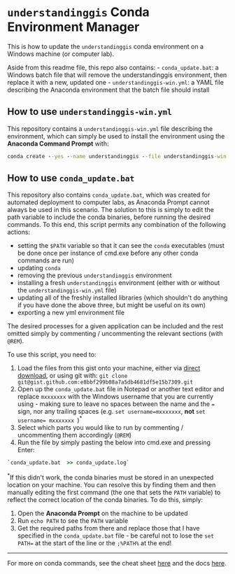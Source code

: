 # `understandinggis` Conda Environment Manager

This is how to update the `understandinggis` conda environment on a Windows machine (or computer lab).

Aside from this readme file, this repo also contains:
    - `conda_update.bat`: a Windows batch file that will remove the understandinggis environment, then replace 
        it with a new, updated one
    - `understandinggis-win.yml`: a YAML file describing the Anaconda environment that the batch file should install

## How to use `understandinggis-win.yml` 

This repository contains a `understandinggis-win.yml` file describing the environment, which can simply be used to install the environment using the **Anaconda Command Prompt** with:
```cmd
conda create --yes --name understandinggis --file understandinggis-win.yml
```

## How to use `conda_update.bat` 

This repository also contains `conda_update.bat`, which was created for automated deployment to computer labs, as Anaconda Prompt cannot always be used in this scenario. The solution to this is simply to edit the path variable to include the conda binaries, before running the desired commands. To this end, this script permits any combination of the following actions:
* setting the `$PATH` variable so that it can see the `conda` executables (must be done once per instance of cmd.exe before any other conda commands are run)
* updating `conda`
* removing the previous `understandinggis` environment
* installing a fresh `understandinggis` environment (either with or without the `understandinggis-win.yml` file)
* updating all of the freshly installed libraries (which shouldn't do anything if you have done the above three, but might be useful on its own)
* exporting a new yml environment file

The desired processes for a given application can be included and the rest omitted simply by commenting / uncommenting the relevant sections (with `@REM`).

To use this script, you need to:
1. Load the files from this gist onto your machine, either via [direct download](https://gist.github.com/jonnyhuck/e8bbf299b08a7a5db4681df5e15b7309/archive/5f79202a116672515fc56fec2caa04f041ab60fc.zip), or using git with: `git clone git@gist.github.com:e8bbf299b08a7a5db4681df5e15b7309.git`
1. Open up the `conda_update.bat` file in Notepad or another text editor and replace `mxxxxxxx` with the Windows username that you are currently using - making sure to leave no spaces between the name and the `=` sign, nor any trailing spaces (e.g. `set username=mxxxxxxx`, **not** `set username= mxxxxxxx `)<sup>*</sup>
1. Select which parts you would like to run by commenting / uncommenting them accordingly (`@REM`)
1. Run the file by simply pasting the below into cmd.exe and pressing Enter:
```cmd
`conda_update.bat  >> conda_update.log`
```

<sup>*</sup>If this didn't work, the conda binaries must be stored in an unexpected location on your machine. You can resolve this by finding them and then manually editing the first command (the one that sets the `PATH` variable) to reflect the correct location of the conda binaries. To do this, simply:

1. Open the **Anaconda Prompt** on the machine to be updated
1. Run `echo PATH` to see the `PATH` variable
1. Get the required paths from there and replace those that I have specified in the `conda_update.bat` file - be careful not to lose the `set PATH=` at the start of the line or the `;%PATH%` at the end!

---

For more on conda commands, see the cheat sheet [here](https://docs.conda.io/projects/conda/en/4.6.0/_downloads/52a95608c49671267e40c689e0bc00ca/conda-cheatsheet.pdf) and the docs [here](https://docs.conda.io/projects/conda/en/latest/commands.html).
